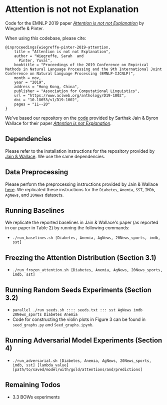 # Attention is not not Explanation

Code for the EMNLP 2019 paper *[Attention is not not Explanation](https://www.aclweb.org/anthology/D19-1002/)* by Wiegreffe & Pinter.

When using this codebase, please cite:
```
@inproceedings{wiegreffe-pinter-2019-attention,
    title = "Attention is not not Explanation",
    author = "Wiegreffe, Sarah  and
      Pinter, Yuval",
    booktitle = "Proceedings of the 2019 Conference on Empirical Methods in Natural Language Processing and the 9th International Joint Conference on Natural Language Processing (EMNLP-IJCNLP)",
    month = nov,
    year = "2019",
    address = "Hong Kong, China",
    publisher = "Association for Computational Linguistics",
    url = "https://www.aclweb.org/anthology/D19-1002",
    doi = "10.18653/v1/D19-1002",
    pages = "11--20"
}
```

We've based our repository on the [code](https://github.com/successar/AttentionExplanation) provided by Sarthak Jain & Byron Wallace for their paper *[Attention is not Explanation](https://arxiv.org/abs/1902.10186)*.

Dependencies
--------------
Please refer to the installation instructions for the repository provided by [Jain & Wallace](https://github.com/successar/AttentionExplanation). We use the same dependencies.

Data Preprocessing
--------------
Please perform the preprocessing instructions provided by Jain & Wallace [here](https://github.com/successar/AttentionExplanation/tree/master/preprocess). We replicated these instructions for the `Diabetes`, `Anemia`, `SST`, `IMDb`, `AgNews`, and `20News` datasets.

Running Baselines
--------------
We replicate the reported baselines in Jain & Wallace's paper (as reported in our paper in Table 2) by running the following commands:
- `./run_baselines.sh [Diabetes, Anemia, AgNews, 20News_sports, imdb, sst]`

Freezing the Attention Distribution (Section 3.1)
--------------
- `./run_frozen_attention.sh [Diabetes, Anemia, AgNews, 20News_sports, imdb, sst]`

Running Random Seeds Experiments (Section 3.2)
--------------
- `parallel ./run_seeds.sh :::: seeds.txt ::: sst AgNews imdb 20News_sports Diabetes Anemia`
- Code for constructing the violin plots in Figure 3 can be found in `seed_graphs.py` and `Seed_graphs.ipynb`.

Running Adversarial Model Experiments (Section 4)
--------------
- `./run_adversarial.sh [Diabetes, Anemia, AgNews, 20News_sports, imdb, sst] [lambda_value] [path/to/saved/model/with/gold/attentions/and/predictions]`

Remaining Todos
--------------
- 3.3 BOWs experiments
